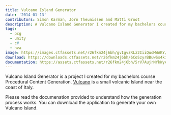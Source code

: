 ```yaml
---
title: Vulcano Island Generator
date: '2014-01-13'
contributors: Simon Karman, Jorn Theunissen and Matti Groot
description: A Vulcano Island Generator I created for my bachelors course Procedural Content Generation
tags:
  - pcg
  - unity
  - c#
  - hva
image: https://images.ctfassets.net/r26fkm24j6bh/gvIgvzRLz2IiiQuoMWAKY/f0336602c728a248ec6fa6cd13c85871/VulcanoIsland.png
download: https://downloads.ctfassets.net/r26fkm24j6bh/6CoSzyrBBuwSs4kiqqUwKq/a976aa5fcf55cfd636c5475abdd6625a/VulcanoIsland.zip
documentation: https://assets.ctfassets.net/r26fkm24j6bh/5rV7AujrNYkWyAMwea2ayk/923fda1548049637e82e98f547c68503/VulcanoIslandGeneration.pdf
---
```


Vulcano Island Generator is a project I created for my bachelors course Procedural Content Generation. [Vulcano](https://en.wikipedia.org/wiki/Vulcano "Vulcano") is a small volcanic Island near the coast of Italy.

Please read the documenation provided to understand how the generation process works. You can download the application to generate your own Vulcano Island.
